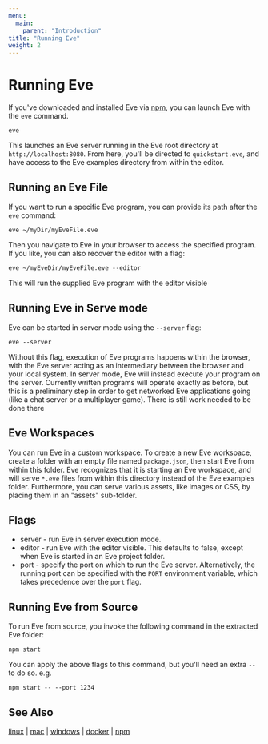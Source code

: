 ```yaml
---
menu:
  main:
    parent: "Introduction"
title: "Running Eve"
weight: 2
---
```


# Running Eve

If you've downloaded and installed Eve via [npm](../npm), you can launch Eve with the `eve` command.

```
eve
```

This launches an Eve server running in the Eve root directory at `http://localhost:8080`. From here, you'll be directed to `quickstart.eve`, and have access to the Eve examples directory from within the editor.

## Running an Eve File

If you want to run a specific Eve program, you can provide its path after the `eve` command:

```
eve ~/myDir/myEveFile.eve
```

Then you navigate to Eve in your browser to access the specified program. If you like, you can also recover the editor with a flag:

```
eve ~/myEveDir/myEveFile.eve --editor
```

This will run the supplied Eve program with the editor visible

## Running Eve in Serve mode

Eve can be started in server mode using the `--server` flag:

```
eve --server
```

Without this flag, execution of Eve programs happens within the browser, with the Eve server acting as an intermediary between the browser and your local system. In server mode, Eve will instead execute your program on the server. Currently written programs will operate exactly as before, but this is a preliminary step in order to get networked Eve applications going (like a chat server or a multiplayer game). There is still work needed to be done there 


## Eve Workspaces

You can run Eve in a custom workspace. To create a new Eve workspace, create a folder with an empty file named `package.json`, then start Eve from within this folder. Eve recognizes that it is starting an Eve workspace, and will serve `*.eve` files from within this directory instead of the Eve examples folder. Furthermore, you can serve various assets, like images or CSS, by placing them in an "assets" sub-folder.

## Flags

- server - run Eve in server execution mode.
- editor - run Eve with the editor visible. This defaults to false, except when Eve is started in an Eve project folder.
- port - specify the port on which to run the Eve server. Alternatively, the running port can be specified with the `PORT` environment variable, which takes precedence over the `port` flag.

## Running Eve from Source

To run Eve from source, you invoke the following command in the extracted Eve folder:

```
npm start
```

You can apply the above flags to this command, but you'll need an extra `--` to do so. e.g.

```
npm start -- --port 1234
```

## See Also

[linux](../linux) | [mac](../mac) | [windows](../windows) | [docker](../docker) | [npm](../npm)